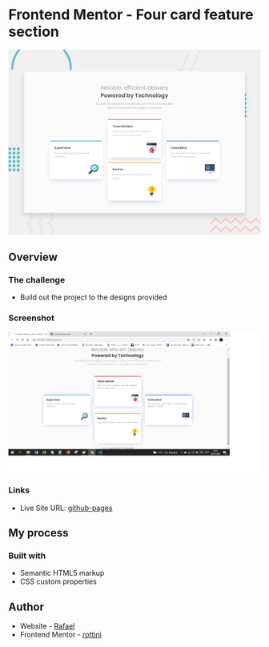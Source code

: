 # Frontend Mentor - Four card feature section

![Design preview for the Four card feature section coding challenge](./design/desktop-preview.jpg)

## Overview

### The challenge

- Build out the project to the designs provided

### Screenshot

![](./design/printscreen-desktop.jpg)

### Links

- Live Site URL: [github-pages](https://rottini.github.io/four-card-feature/)

## My process

### Built with

- Semantic HTML5 markup
- CSS custom properties

## Author

- Website - [Rafael](https://github.com/rottini)
- Frontend Mentor - [rottini](https://github.com/rottini/four-card-feature)
